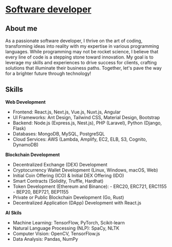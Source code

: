 # [Software developer](https://t.me/Quang0325)

## About me
As a passionate software developer, I thrive on the art of coding, transforming ideas into reality with my expertise in various programming languages. 
While programming may not be rocket science, I believe that every line of code is a stepping stone toward innovation. 
My goal is to leverage my skills and experiences to drive success for clients, crafting solutions that illuminate their business paths. Together, let's pave the way for a brighter future through technology!

## Skills
 **Web Development**
- Frontend: React.js, Next.js, Vue.js, Nuxt.js, Angular
- UI Frameworks: Ant Design, Tailwind CSS, Material Design, Bootstrap
- Backend: Node.js (Express.js, Nest.js), PHP (Laravel), Python (Django, Flask)
- Databases: MongoDB, MySQL, PostgreSQL
- Cloud Services: AWS (Lambda, Amplify, EC2, ELB, S3, Cognito, DynamoDB)

**Blockchain Development**
- Decentralized Exchange (DEX) Development
- Cryptocurrency Wallet Development (Linux, Windows, macOS, Web)
- Initial Coin Offering (ICO) & Initial DEX Offering (IDO)
- Smart Contracts (Solidity, Truffle, Hardhat)
- Token Development (Ethereum and Binance):   - ERC20, ERC721, ERC1155   - BEP20, BEP721, BEP1155
- Private or Public Blockchain Development (Go, Rust)
- Decentralized Application (DApp) Development with React.js

**AI Skils**
- Machine Learning: TensorFlow, PyTorch, Scikit-learn
- Natural Language Processing (NLP): SpaCy, NLTK
- Computer Vision: OpenCV, TensorFlow.js
- Data Analysis: Pandas, NumPy